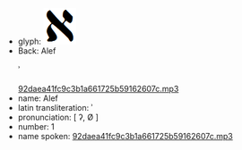 - glyph: ![5e1aad5b4efe31bca372a87081ed653b.png](91.png)
- Back: Alef<br /><br />ʾ<br /><br />[92daea41fc9c3b1a661725b59162607c.mp3](26.mp3)
- name: Alef<br />
- latin transliteration: ʾ<br />
- pronunciation: [ ʔ, Ø ] <br />
- number: 1<br />
- name spoken: [92daea41fc9c3b1a661725b59162607c.mp3](26.mp3)